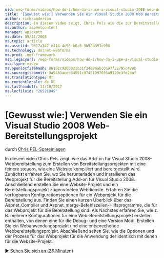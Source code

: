 ```yaml
---
uid: web-forms/videos/how-do-i/how-do-i-use-a-visual-studio-2008-web-deployment-project
title: '[Gewusst wie:] Verwenden Sie ein Visual Studio 2008 Web Bereitstellungsprojekt | Microsoft Docs'
author: rick-anderson
description: In diesem Video zeigt, Chris Pels wie die zur Bereitstellung von Visual Studio 2008-Add-On-Bereitstellungsprojekte mit steuern, wie eine feinere erstellen...
ms.author: aspnetcontent
manager: wpickett
ms.date: 09/11/2008
ms.topic: article
ms.assetid: 9517a342-e414-4c93-b0a6-5b52b391c908
ms.technology: dotnet-webforms
ms.prod: .net-framework
msc.legacyurl: /web-forms/videos/how-do-i/how-do-i-use-a-visual-studio-2008-web-deployment-project
msc.type: video
ms.openlocfilehash: 86192c920b021b31f34e9aabc0a97f22795c488b
ms.sourcegitcommit: 9a9483aceb34591c97451997036a9120c3fe2baf
ms.translationtype: MT
ms.contentlocale: de-DE
ms.lasthandoff: 11/10/2017
ms.locfileid: "26521849"
---
```

<a name="how-do-i-use-a-visual-studio-2008-web-deployment-project"></a>[Gewusst wie:] Verwenden Sie ein Visual Studio 2008 Web-Bereitstellungsprojekt
====================
durch [Chris PEL-Spareinlagen](https://twitter.com/chrispels)

In diesem video Chris Pels zeigt, wie das Add-on für Visual Studio 2008-Webbereitstellung zum Erstellen von Bereitstellungsprojekten mit eine feinere steuern, wie eine Website kompiliert und bereitgestellt wird. Zunächst erfahren Sie, wo Sie herunterladen und installieren das Webprojekt für die Bereitstellung Add-on für Visual Studio 2008. Anschließend erstellen Sie eine Website-Projekt und ein Bereitstellungsprojekt zugeordneten Webdienste. Erfahren Sie die verfügbaren Konfigurationsoptionen für ein Webprojekt für die Bereitstellung aus. Finden Sie einen kurzen Überblick über das Aspnet\_Compiler und Aspnet\_merge-Befehlszeilen-Hilfsprogramme, die für das Webprojekt für die Bereitstellung sind. Als Nächstes erfahren Sie, wie z. B. mehrere Konfigurationen für eine Web-Bereitstellungsprojekt erstellen enthalten, von denen eine für die Debug- und eine Version Modi. Erstellen Sie ein Webanwendungsprojekt und eine entsprechende Webbereitstellungsprojekt. Abschließend sehen Sie, wie die Optionen und der Prozess für das Webprojekt für die Anwendung der identisch mit denen für die Website-Projekt.

[&#9654; Sehen Sie sich an (26 Minuten)](https://channel9.msdn.com/Blogs/ASP-NET-Site-Videos/how-do-i-use-a-visual-studio-2008-web-deployment-project)
